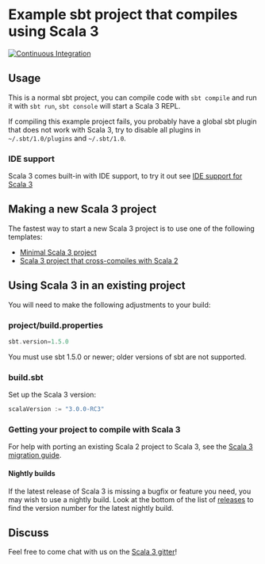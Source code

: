 # Example sbt project that compiles using Scala 3

[![Continuous Integration](https://github.com/scala/scala3-example-project/actions/workflows/ci.yml/badge.svg?branch=main)](https://github.com/scala/scala3-example-project/actions/workflows/ci.yml)

## Usage

This is a normal sbt project, you can compile code with `sbt compile` and run it
with `sbt run`, `sbt console` will start a Scala 3 REPL.

If compiling this example project fails, you probably have a global sbt plugin
that does not work with Scala 3, try to disable all plugins in
`~/.sbt/1.0/plugins` and `~/.sbt/1.0`.

### IDE support

Scala 3 comes built-in with IDE support, to try it out see
[IDE support for Scala 3](http://dotty.epfl.ch/docs/usage/ide-support.html)

## Making a new Scala 3 project

The fastest way to start a new Scala 3 project is to use one of the following templates:

* [Minimal Scala 3 project](https://github.com/scala/scala3.g8)
* [Scala 3 project that cross-compiles with Scala 2](https://github.com/scala/scala3-cross.g8)

## Using Scala 3 in an existing project

You will need to make the following adjustments to your build:

### project/build.properties

```scala
sbt.version=1.5.0
```

You must use sbt 1.5.0 or newer; older versions of sbt are not supported.

### build.sbt

Set up the Scala 3 version:

```scala
scalaVersion := "3.0.0-RC3"
```

### Getting your project to compile with Scala 3

For help with porting an existing Scala 2 project to Scala 3, see the
[Scala 3 migration guide](https://scalacenter.github.io/scala-3-migration-guide/).

#### Nightly builds

If the latest release of Scala 3 is missing a bugfix or feature you need, you may
wish to use a nightly build. Look at the bottom of the list of
[releases](https://repo1.maven.org/maven2/org/scala-lang/scala3-compiler_3/)
to find the version number for the latest nightly build.

## Discuss

Feel free to come chat with us on the
[Scala 3 gitter](http://gitter.im/lampepfl/dotty)!
